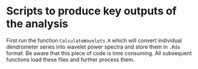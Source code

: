 # Scripts to produce key outputs of the analysis

First run the function `CalculateWavelets.R` which will convert individual dendrometer series into wavelet power spectra and store them in `.Rda` format. Be aware that this piece of code is time consuming. All subsequent functions load these files and further process them.
